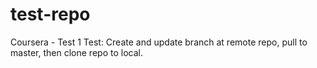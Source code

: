 # test-repo
Coursera - Test 1
Test: Create and update branch at remote repo, pull to master, then clone repo to local.
